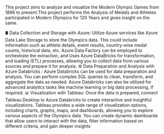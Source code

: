 This project aims to analyze and visualize the Modern Olympic Games from 1896 to present.This project performs the Analysis of Medals and Athletes 
participated in Modern Olympics for 120 Years and gives insight on the same.

🛢️ Data Collection and Storage with Azure:
Utilize Azure services like Azure Data Lake Storage to store the Olympics data. This could include information such as athlete details, event results, country-wise medal counts, historical data, etc.
Azure Data Factory can be employed to orchestrate the extraction, and Uses Azure DataBricks for transformation, and loading (ETL) processes, allowing you to collect data from various sources and prepare it for analysis.
⚙️ Data Preparation and Analysis with Azure Databricks :
Azure Databricks can be used for data preparation and analysis. You can perform complex SQL queries to clean, transform, and aggregate the data as needed.
Azure Databricks can also be utilized for advanced analytics tasks like machine learning or big data processing, if required.
📊 Visualization with Tableau:
Once the data is prepared, connect Tableau Desktop to Azure Databricks to create interactive and insightful visualizations.
Tableau provides a wide range of visualization options, including charts, graphs, maps, and dashboards, allowing you to explore various aspects of the Olympics data.
You can create dynamic dashboards that allow users to interact with the data, filter information based on different criteria, and gain deeper insights

